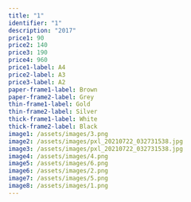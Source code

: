 ```yaml
---
title: "1"
identifier: "1"
description: "2017"
price1: 90
price2: 140
price3: 190
price4: 960
price1-label: A4
price2-label: A3
price3-label: A2
paper-frame1-label: Brown
paper-frame2-label: Grey
thin-frame1-label: Gold
thin-frame2-label: Silver
thick-frame1-label: White
thick-frame2-label: Black
image1: /assets/images/3.png
image2: /assets/images/pxl_20210722_032731538.jpg
image3: /assets/images/pxl_20210722_032731538.jpg
image4: /assets/images/4.png
image5: /assets/images/6.png
image6: /assets/images/2.png
image7: /assets/images/5.png
image8: /assets/images/1.png
---
```

